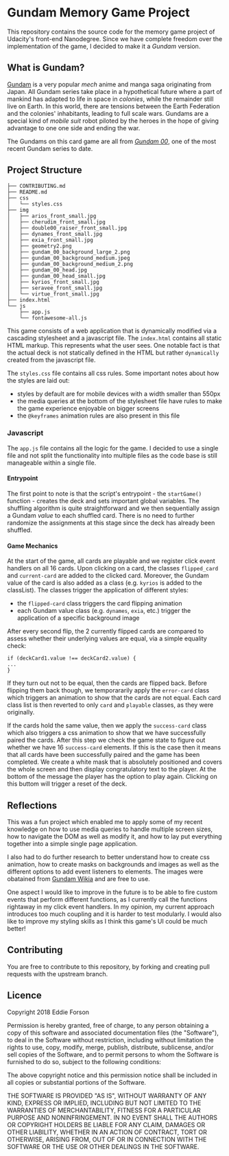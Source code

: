 # Gundam Memory Game Project

This repository contains the source code for the memory game 
project of Udacity's front-end Nanodegree. Since we have 
complete freedom over the implementation of the game, I
decided to make it a _Gundam_ version. 

## What is Gundam?

[Gundam](https://en.wikipedia.org/wiki/Gundam) is a very popular _mech_ anime and manga saga 
originating from Japan. All Gundam series take place in a 
hypothetical future where a part of mankind has adapted to 
life in space in _colonies_, while the remainder still live on 
Earth. In this world, there are tensions between the Earth 
Federation and the colonies' inhabitants, leading to full 
scale wars. Gundams are a special kind of _mobile suit_ robot 
piloted by the heroes in the hope of giving advantage to one 
one side and ending the war.

The Gundams on this card game are all from [_Gundam 00_](https://en.wikipedia.org/wiki/Mobile_Suit_Gundam_00), one of 
the most recent Gundam series to date.

## Project Structure

```
├── CONTRIBUTING.md
├── README.md
├── css
│   └── styles.css
├── img
│   ├── arios_front_small.jpg
│   ├── cherudim_front_small.jpg
│   ├── double00_raiser_front_small.jpg
│   ├── dynames_front_small.jpg
│   ├── exia_front_small.jpg
│   ├── geometry2.png
│   ├── gundam_00_background_large_2.png
│   ├── gundam_00_background_medium.jpeg
│   ├── gundam_00_background_medium_2.png
│   ├── gundam_00_head.jpg
│   ├── gundam_00_head_small.jpg
│   ├── kyrios_front_small.jpg
│   ├── seravee_front_small.jpg
│   └── virtue_front_small.jpg
├── index.html
└── js
    ├── app.js
    └── fontawesome-all.js
```

This game consists of a web application that is dynamically 
modified via a cascading stylesheet and a javascript file. 
The `index.html` contains all static HTML markup. This 
represents what the user sees. One notable fact is that the 
actual deck is not statically defined in the HTML but rather
`dynamically` created from the javascript file.

The `styles.css` file contains
all css rules. Some important notes about how the styles are 
laid out:
* styles by default are for mobile devices with a width smaller than 550px
* the media queries at the bottom of the stylesheet file have rules to make the game experience enjoyable on bigger screens
* the `@keyframes` animation rules are also present in this file

### Javascript

The `app.js` file contains all the logic for the game. I decided to use a single file 
and not split the functionality into multiple files as the code base is still manageable within a single file.

#### Entrypoint

The first point to note is that the script's entrypoint - the `startGame()` function - 
creates the deck and sets important global variables. The shuffling algorithm is quite
straightforward and we then sequentially assign a Gundam _value_ to each shuffled card. There is no need to further randomize the assignments at this stage since the deck has 
already been shuffled.

#### Game Mechanics

At the start of the game, all cards are playable and we register click event handlers on
all 16 cards. Upon clicking on a card, the classes `flipped_card` and `current-card` 
are added to the clicked card. Moreover, the Gundam value of the card is also added as 
a class (e.g. `kyrios` is added to the classList). The classes trigger the application 
of different styles:
* the `flipped-card` class triggers the card flipping animation
* each Gundam value class (e.g. `dynames`, `exia`, etc.) trigger the application of a specific background image

After every second flip, the 2 currently flipped cards are compared to assess whether
their underlying values are equal, via a simple equality check:

```
if (deckCard1.value !== deckCard2.value) { 
...
}
```

If they turn out not to be equal, then the cards are flipped back. Before flipping them 
back though, we temporararily apply the `error-card` class which triggers an animation 
to show that the cards are not equal. Each card class list is then reverted to only 
`card` and `playable` classes, as they were originally.

If the cards hold the same value, then we apply the `success-card` class which also 
triggers a css animation to show that we have successfully paired the cards. After this 
step we check the game state to figure out whether we have 16 `success-card` elements. 
If this is the case then it means that all cards have been successfully paired and the 
game has been completed. We create a white mask that is absolutely positioned and covers
the whole screen and then display congratulatory text to the player. At the bottom of 
the message the player has the option to play again. Clicking on this buttom will trigger a reset of the deck.

## Reflections

This was a fun project which enabled me to apply some of my recent knowledge on how to
use media queries to handle multiple screen sizes, how to navigate the DOM as well as 
modify it, and how to lay put everything together into a simple single page application.

I also had to do further research to better understand how to create css animation, how 
to create masks on backgrounds and images as well as the different options to add event 
listeners to elements. The images were obatained from [Gundam Wikia](http://gundam.wikia.com/wiki/The_Gundam_Wiki) and are free to use.

One aspect I would like to improve in the future is to be able to fire custom events 
that perform different functions, as I currently call the functions rightaway in my 
click event handlers. In my opinion, my current approach introduces too much coupling 
and it is harder to test modularly. I would also like to improve my styling skills as I
think this game's UI could be much better!


## Contributing

You are free to contribute to this repository, by forking and creating pull requests 
with the upstream branch.

## Licence

Copyright 2018 Eddie Forson

Permission is hereby granted, free of charge, to any person obtaining a copy of this software and associated documentation files (the "Software"), to deal in the Software without restriction, including without limitation the rights to use, copy, modify, merge, publish, distribute, sublicense, and/or sell copies of the Software, and to permit persons to whom the Software is furnished to do so, subject to the following conditions:

The above copyright notice and this permission notice shall be included in all copies or substantial portions of the Software.

THE SOFTWARE IS PROVIDED "AS IS", WITHOUT WARRANTY OF ANY KIND, EXPRESS OR IMPLIED, INCLUDING BUT NOT LIMITED TO THE WARRANTIES OF MERCHANTABILITY, FITNESS FOR A PARTICULAR PURPOSE AND NONINFRINGEMENT. IN NO EVENT SHALL THE AUTHORS OR COPYRIGHT HOLDERS BE LIABLE FOR ANY CLAIM, DAMAGES OR OTHER LIABILITY, WHETHER IN AN ACTION OF CONTRACT, TORT OR OTHERWISE, ARISING FROM, OUT OF OR IN CONNECTION WITH THE SOFTWARE OR THE USE OR OTHER DEALINGS IN THE SOFTWARE.
